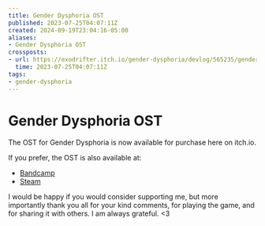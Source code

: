 ```yaml
---
title: Gender Dysphoria OST
published: 2023-07-25T04:07:11Z
created: 2024-09-19T23:04:16-05:00
aliases:
- Gender Dysphoria OST
crossposts:
- url: https://exodrifter.itch.io/gender-dysphoria/devlog/565235/gender-dysphoria-ost
  time: 2023-07-25T04:07:11Z
tags:
- gender-dysphoria
---
```


# Gender Dysphoria OST

The OST for Gender Dysphoria is now available for purchase here on itch.io.

If you prefer, the OST is also available at:
- [Bandcamp](https://music.exodrifter.space/album/gender-dysphoria-ost)
- [Steam](https://store.steampowered.com/app/2310560/Gender_Dysphoria_OST/)

I would be happy if you would consider supporting me, but more importantly thank you all for your kind comments, for playing the game, and for sharing it with others. I am always grateful. <3
